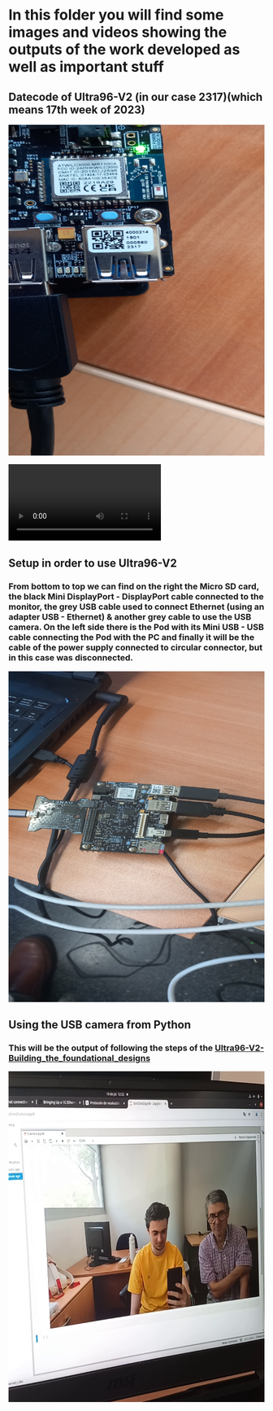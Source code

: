 # In this folder you will find some images and videos showing the outputs of the work developed as well as important stuff
## Datecode of Ultra96-V2 (in our case 2317)(which means 17th week of 2023)
<img src="Datecode.jpg" width="650" height="650">

![CameraPython](Camera_Python.mp4)

## Setup in order to use Ultra96-V2
### From bottom to top we can find on the right the Micro SD card, the black Mini DisplayPort - DisplayPort cable connected to the monitor, the grey USB cable used to connect Ethernet (using an adapter USB - Ethernet) & another grey cable to use the USB camera. On the left side there is the Pod with its Mini USB - USB cable connecting the Pod with the PC and finally it will be the cable of the power supply connected to circular connector, but in this case was disconnected.
<img src="Ultra96V2-Setup.jpg" width="650" height="650">

## Using the USB camera from Python
### This will be the output of following the steps of the [Ultra96-V2-Building_the_foundational_designs](Projects/Ultra96-V2-Building_the_foundational_designs.sh)
<img src="Camera_Python.png" width="650" height="650">
